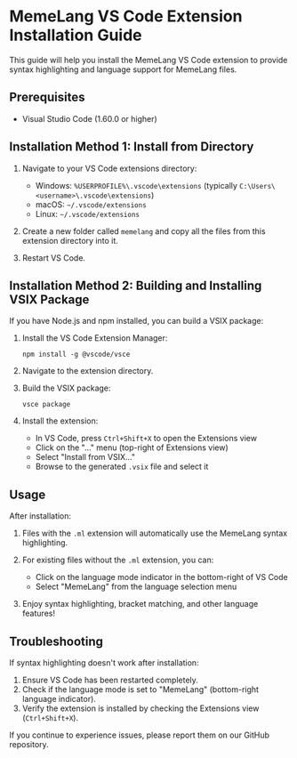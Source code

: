 # MemeLang VS Code Extension Installation Guide

This guide will help you install the MemeLang VS Code extension to provide syntax highlighting and language support for MemeLang files.

## Prerequisites

- Visual Studio Code (1.60.0 or higher)

## Installation Method 1: Install from Directory

1. Navigate to your VS Code extensions directory:
   - Windows: `%USERPROFILE%\.vscode\extensions` (typically `C:\Users\<username>\.vscode\extensions`)
   - macOS: `~/.vscode/extensions`
   - Linux: `~/.vscode/extensions`

2. Create a new folder called `memelang` and copy all the files from this extension directory into it.

3. Restart VS Code.

## Installation Method 2: Building and Installing VSIX Package

If you have Node.js and npm installed, you can build a VSIX package:

1. Install the VS Code Extension Manager:
   ```
   npm install -g @vscode/vsce
   ```

2. Navigate to the extension directory.

3. Build the VSIX package:
   ```
   vsce package
   ```

4. Install the extension:
   - In VS Code, press `Ctrl+Shift+X` to open the Extensions view
   - Click on the "..." menu (top-right of Extensions view)
   - Select "Install from VSIX..."
   - Browse to the generated `.vsix` file and select it

## Usage

After installation:

1. Files with the `.ml` extension will automatically use the MemeLang syntax highlighting.

2. For existing files without the `.ml` extension, you can:
   - Click on the language mode indicator in the bottom-right of VS Code
   - Select "MemeLang" from the language selection menu

3. Enjoy syntax highlighting, bracket matching, and other language features!

## Troubleshooting

If syntax highlighting doesn't work after installation:

1. Ensure VS Code has been restarted completely.
2. Check if the language mode is set to "MemeLang" (bottom-right language indicator).
3. Verify the extension is installed by checking the Extensions view (`Ctrl+Shift+X`).

If you continue to experience issues, please report them on our GitHub repository. 